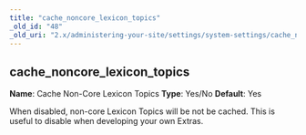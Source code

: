 ```yaml
---
title: "cache_noncore_lexicon_topics"
_old_id: "48"
_old_uri: "2.x/administering-your-site/settings/system-settings/cache_noncore_lexicon_topics"
---
```


## cache\_noncore\_lexicon\_topics

**Name**: Cache Non-Core Lexicon Topics 
**Type**: Yes/No 
**Default**: Yes

When disabled, non-core Lexicon Topics will be not be cached. This is useful to disable when developing your own Extras.